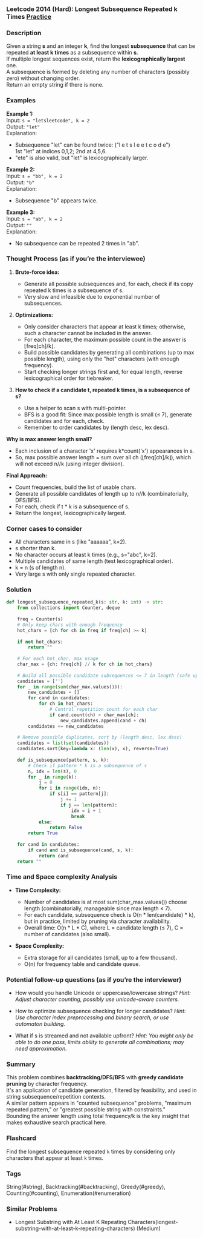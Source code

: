 ### Leetcode 2014 (Hard): Longest Subsequence Repeated k Times [Practice](https://leetcode.com/problems/longest-subsequence-repeated-k-times)

### Description  
Given a string **s** and an integer **k**, find the longest **subsequence** that can be repeated **at least k times** as a subsequence within **s**.  
If multiple longest sequences exist, return the **lexicographically largest** one.  
A subsequence is formed by deleting any number of characters (possibly zero) without changing order.  
Return an empty string if there is none.

### Examples  

**Example 1:**  
Input: `s = "letsleetcode", k = 2`  
Output: `"let"`  
Explanation:  
- Subsequence "let" can be found twice: ("l e t s l e e t c o d e")  
  1st "let" at indices 0,1,2; 2nd at 4,5,6.  
- "ete" is also valid, but "let" is lexicographically larger.

**Example 2:**  
Input: `s = "bb", k = 2`  
Output: `"b"`  
Explanation:  
- Subsequence "b" appears twice.

**Example 3:**  
Input: `s = "ab", k = 2`  
Output: `""`  
Explanation:  
- No subsequence can be repeated 2 times in "ab".

### Thought Process (as if you’re the interviewee)  

1. **Brute-force idea:**  
   - Generate all possible subsequences and, for each, check if its copy repeated k times is a subsequence of s.
   - Very slow and infeasible due to exponential number of subsequences.

2. **Optimizations:**  
   - Only consider characters that appear at least k times; otherwise, such a character cannot be included in the answer.
   - For each character, the maximum possible count in the answer is ⌊freq[ch]/k⌋.
   - Build possible candidates by generating all combinations (up to max possible length), using only the "hot" characters (with enough frequency).
   - Start checking longer strings first and, for equal length, reverse lexicographical order for tiebreaker.

3. **How to check if a candidate t, repeated k times, is a subsequence of s?**  
   - Use a helper to scan s with multi-pointer.
   - BFS is a good fit: Since max possible length is small (≤ 7), generate candidates and for each, check.
   - Remember to order candidates by (length desc, lex desc).

**Why is max answer length small?**  
- Each inclusion of a character 'x' requires k*count('x') appearances in s.  
- So, max possible answer length = sum over all ch (⌊freq[ch]/k⌋), which will not exceed n//k (using integer division).

**Final Approach:**  
- Count frequencies, build the list of usable chars.
- Generate all possible candidates of length up to n//k (combinatorially, DFS/BFS).
- For each, check if t * k is a subsequence of s.
- Return the longest, lexicographically largest.

### Corner cases to consider  
- All characters same in s (like "aaaaaa", k=2).
- s shorter than k.
- No character occurs at least k times (e.g., s="abc", k=2).
- Multiple candidates of same length (test lexicographical order).
- k = n (s of length n).
- Very large s with only single repeated character.

### Solution

```python
def longest_subsequence_repeated_k(s: str, k: int) -> str:
    from collections import Counter, deque
    
    freq = Counter(s)
    # Only keep chars with enough frequency
    hot_chars = [ch for ch in freq if freq[ch] >= k]
    
    if not hot_chars:
        return ""
    
    # For each hot_char, max usage
    char_max = {ch: freq[ch] // k for ch in hot_chars}
    
    # Build all possible candidate subsequences <= 7 in length (safe upper bound)
    candidates = ['']
    for _ in range(sum(char_max.values())):
        new_candidates = []
        for cand in candidates:
            for ch in hot_chars:
                # Control repetition count for each char
                if cand.count(ch) < char_max[ch]:
                    new_candidates.append(cand + ch)
        candidates += new_candidates
    
    # Remove possible duplicates, sort by (length desc, lex desc)
    candidates = list(set(candidates))
    candidates.sort(key=lambda x: (len(x), x), reverse=True)
    
    def is_subsequence(pattern, s, k):
        # Check if pattern * k is a subsequence of s
        n, idx = len(s), 0
        for _ in range(k):
            j = 0
            for i in range(idx, n):
                if s[i] == pattern[j]:
                    j += 1
                    if j == len(pattern):
                        idx = i + 1
                        break
            else:
                return False
        return True
    
    for cand in candidates:
        if cand and is_subsequence(cand, s, k):
            return cand
    return ""
```

### Time and Space complexity Analysis  

- **Time Complexity:**  
   - Number of candidates is at most sum(char_max.values()) choose length (combinatorially, manageable since max length ≤ 7).
   - For each candidate, subsequence check is O(n \* len(candidate) \* k), but in practice, limited by pruning via character availability.
   - Overall time: O(n \* L \* C), where L = candidate length (≤ 7), C = number of candidates (also small).

- **Space Complexity:**  
   - Extra storage for all candidates (small, up to a few thousand).
   - O(n) for frequency table and candidate queue.

### Potential follow-up questions (as if you’re the interviewer)  

- How would you handle Unicode or uppercase/lowercase strings?
  *Hint: Adjust character counting, possibly use unicode-aware counters.*

- How to optimize subsequence checking for longer candidates?
  *Hint: Use character index preprocessing and binary search, or use automaton building.*

- What if s is streamed and not available upfront?
  *Hint: You might only be able to do one pass, limits ability to generate all combinations; may need approximation.*

### Summary
This problem combines **backtracking/DFS/BFS** with **greedy candidate pruning** by character frequency.  
It's an application of candidate generation, filtered by feasibility, and used in string subsequence/repetition contexts.  
A similar pattern appears in "counted subsequence" problems, "maximum repeated pattern," or "greatest possible string with constraints."  
Bounding the answer length using total frequency/k is the key insight that makes exhaustive search practical here.


### Flashcard
Find the longest subsequence repeated `k` times by considering only characters that appear at least `k` times.

### Tags
String(#string), Backtracking(#backtracking), Greedy(#greedy), Counting(#counting), Enumeration(#enumeration)

### Similar Problems
- Longest Substring with At Least K Repeating Characters(longest-substring-with-at-least-k-repeating-characters) (Medium)